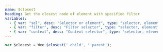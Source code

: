 ```yaml
---
name: $closest
heading: Get the closest node of element with specified filter
variables:
  - { var: "sel", desc: "Selector or element", type: "selector, element", req: true }
  - { var: "filter", desc: "Filter selector", type: "selector, element", req: true }
  - { var: "context", desc: "Context selector", type: "selector, element" }
---
```


```javascript
var $closest = Wee.$closest('.child', '.parent');
```